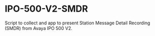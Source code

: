 # IPO-500-V2-SMDR

Script to collect and app to present Station Message Detail Recording (SMDR) from Avaya IPO 500 V2.
